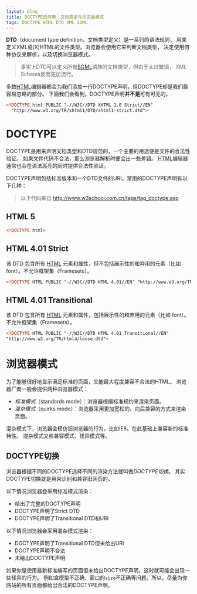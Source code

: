 ```yaml
---
layout: blog
title: DOCTYPE的作用：文档类型与浏览器模式
tags: DOCTYPE HTML DTD XML SGML
---
```


**DTD**（document type definition，文档类型定义）是一系列的语法规则，
用来定义XML或(X)HTML的文件类型。浏览器会使用它来判断文档类型，
决定使用何种协议来解析，以及切换浏览器模式。

> 事实上DTD可以定义所有[SGML][sgml]语族的文档类型，但由于太过繁琐，
> XML Schema反而更加流行。

多数[HTML][tag-html]编辑器都会为我们添加一行DOCTYPE声明，但DOCTYPE却是我们最容易忽略的部分。
下面我们会看到，DOCTYPE声明**并不是**可有可无的。

```html
<!DOCTYPE html PUBLIC "-//W3C//DTD XHTML 1.0 Strict//EN"
  "http://www.w3.org/TR/xhtml1/DTD/xhtml1-strict.dtd">
```

<!--more-->

# DOCTYPE

DOCTYPE是用来声明文档类型和DTD规范的，一个主要的用途便是文件的合法性验证。
如果文件代码不合法，那么浏览器解析时便会出一些差错。
[HTML][tag-html]编辑器通常也会在语法高亮的同时提供合法性验证。

DOCTYPE声明包括标准版本和一个DTD文件的URI。常用的DOCTYPE声明有以下几种：

> 以下代码来自 http://www.w3school.com.cn/tags/tag_doctype.asp

## HTML 5

```html
<!DOCTYPE html>
```

## HTML 4.01 Strict

该 DTD 包含所有 [HTML][tag-html] 元素和属性，但不包括展示性的和弃用的元素（比如 font）。不允许框架集（Framesets）。

```html
<!DOCTYPE HTML PUBLIC "-//W3C//DTD HTML 4.01//EN" "http://www.w3.org/TR/html4/strict.dtd">
```

## HTML 4.01 Transitional

该 DTD 包含所有 [HTML][tag-html] 元素和属性，包括展示性的和弃用的元素（比如 font）。不允许框架集（Framesets）。

```html
<!DOCTYPE HTML PUBLIC "-//W3C//DTD HTML 4.01 Transitional//EN" 
"http://www.w3.org/TR/html4/loose.dtd">
```

# 浏览器模式

为了能够很好地显示满足标准的页面，又能最大程度兼容不合法的HTML。
浏览器厂商一般会提供两种浏览器模式：

* *标准模式*（standards mode）：浏览器根据标准规约来渲染页面。
* *混杂模式*（quirks mode）：浏览器采用更加宽松的、向后兼容的方式来渲染页面。

混杂模式下，浏览器会模仿旧浏览器的行为，比如IE6，在此基础上兼容新的标准特性。
混杂模式又称兼容模式、怪异模式等。

## DOCTYPE切换

浏览器根据不同的DOCTYPE选择不同的渲染方法就叫做*DOCTYPE切换*。
其实DOCTYPE切换就是用来识别和兼容旧网页的。

以下情况浏览器会采用标准模式渲染：

* 给出了完整的DOCTYPE声明
* DOCTYPE声明了Strict DTD
* DOCTYPE声明了Transitional DTD和URI

以下情况浏览器会采用混杂模式渲染：

* DOCTYPE声明了Transitional DTD但未给出URI
* DOCTYPE声明不合法
* 未给出DOCTYPE声明

如果你是使用最新标准编写的页面但未给出DOCTYPE声明，这时就可能会出现一些怪异的行为。
例如盒模型不正确、窗口的`size`不正确等问题。所以，尽量为你网站的所有页面都给出合法的DOCTYPE声明。

[dtd]: https://en.wikipedia.org/wiki/Document_type_definition
[sgml]: https://en.wikipedia.org/wiki/Standard_Generalized_Markup_Language
[tag-html]: /tags.html?tag=HTML
